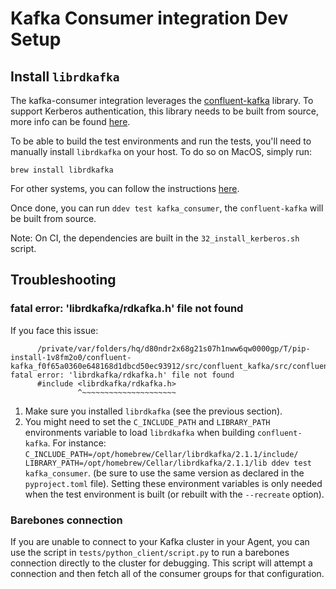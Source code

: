 # Kafka Consumer integration Dev Setup

## Install `librdkafka`

The kafka-consumer integration leverages the [confluent-kafka](https://github.com/confluentinc/confluent-kafka-python) library. To support Kerberos authentication, this library needs to be built from source, more info can be found [here](https://github.com/confluentinc/confluent-kafka-python#install). 

To be able to build the test environments and run the tests, you'll need to manually install `librdkafka` on your host. To do so on MacOS, simply run:

```commandline
brew install librdkafka
```

For other systems, you can follow the instructions [here](https://github.com/confluentinc/confluent-kafka-python/blob/master/INSTALL.md#install-from-source). 

Once done, you can run `ddev test kafka_consumer`, the `confluent-kafka` will be built from source.

Note: On CI, the dependencies are built in the `32_install_kerberos.sh` script.

## Troubleshooting

### fatal error: 'librdkafka/rdkafka.h' file not found

If you face this issue:

```commandline
      /private/var/folders/hq/d80ndr2x68g21s07h1nww6qw0000gp/T/pip-install-1v8fm2o0/confluent-kafka_f0f65a0360e648168d1dbcd50ec93912/src/confluent_kafka/src/confluent_kafka.h:23:10: fatal error: 'librdkafka/rdkafka.h' file not found
      #include <librdkafka/rdkafka.h>
               ^~~~~~~~~~~~~~~~~~~~~~
```

1. Make sure you installed `librdkafka` (see the previous section).
2. You might need to set the `C_INCLUDE_PATH` and `LIBRARY_PATH` environments variable to load `librdkafka` when building `confluent-kafka`. For instance: `C_INCLUDE_PATH=/opt/homebrew/Cellar/librdkafka/2.1.1/include/ LIBRARY_PATH=/opt/homebrew/Cellar/librdkafka/2.1.1/lib ddev test kafka_consumer`. (be sure to use the same version as declared in the `pyproject.toml` file). Setting these environment variables is only needed when the test environment is built (or rebuilt with the `--recreate` option).  

### Barebones connection

If you are unable to connect to your Kafka cluster in your Agent, you can use the script in `tests/python_client/script.py` to run a barebones connection directly to the cluster for debugging. This script will attempt a connection and then fetch all of the consumer groups for that configuration.
